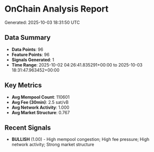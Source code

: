 # OnChain Analysis Report
Generated: 2025-10-03 18:31:50 UTC

## Data Summary
- **Data Points**: 96
- **Feature Points**: 96
- **Signals Generated**: 1
- **Time Range**: 2025-10-02 04:26:41.835291+00:00 to 2025-10-03 18:31:47.963452+00:00

## Key Metrics
- **Avg Mempool Count**: 110601
- **Avg Fee (30min)**: 2.5 sat/vB
- **Avg Network Activity**: 1.000
- **Avg Market Structure**: 0.767

## Recent Signals
- **BULLISH** (1.00) - High mempool congestion; High fee pressure; High network activity; Strong market structure
